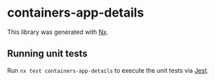 # containers-app-details

This library was generated with [Nx](https://nx.dev).

## Running unit tests

Run `nx test containers-app-details` to execute the unit tests via [Jest](https://jestjs.io).
